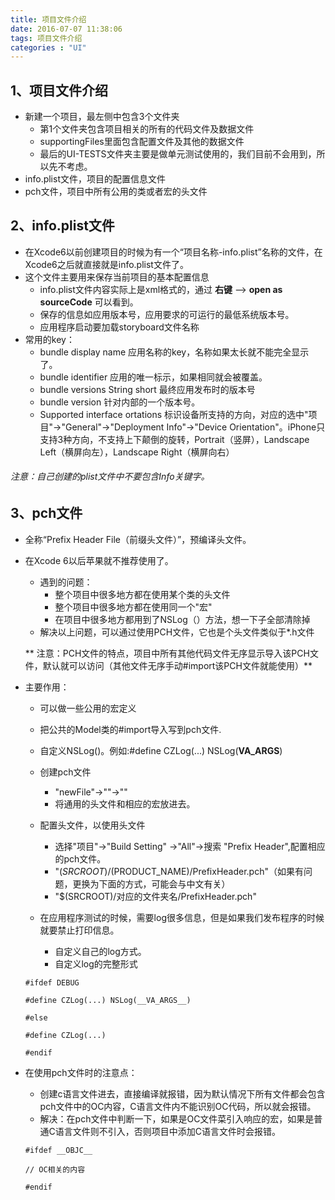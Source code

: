 ```yaml
---
title: 项目文件介绍
date: 2016-07-07 11:38:06
tags: 项目文件介绍
categories : "UI"
---
```

## 1、项目文件介绍
* 新建一个项目，最左侧中包含3个文件夹
    * 第1个文件夹包含项目相关的所有的代码文件及数据文件
    * supportingFiles里面包含配置文件及其他的数据文件
    * 最后的UI-TESTS文件夹主要是做单元测试使用的，我们目前不会用到，所以先不考虑。
* info.plist文件，项目的配置信息文件
* pch文件，项目中所有公用的类或者宏的头文件
## 2、info.plist文件
* 在Xcode6以前创建项目的时候为有一个“项目名称-info.plist”名称的文件，在Xcode6之后就直接就是info.plist文件了。
* 这个文件主要用来保存当前项目的基本配置信息
    * info.plist文件内容实际上是xml格式的，通过 **右键** --> **open as sourceCode** 可以看到。
    * 保存的信息如应用版本号，应用要求的可运行的最低系统版本号。
    * 应用程序启动要加载storyboard文件名称
* 常用的key：
    * bundle display name 应用名称的key，名称如果太长就不能完全显示了。
    * bundle identifier 应用的唯一标示，如果相同就会被覆盖。
    * bundle versions String short 最终应用发布时的版本号
    * bundle version 针对内部的一个版本号。
    * Supported interface ortations 标识设备所支持的方向，对应的选中"项目"->"General"->"Deployment Info"->"Device Orientation"。iPhone只支持3种方向，不支持上下颠倒的旋转，Portrait（竖屏），Landscape Left（横屏向左），Landscape Right（横屏向右）

######  注意：自己创建的plist文件中不要包含Info关键字。
## 3、pch文件
* 全称“Prefix Header File（前缀头文件）”，预编译头文件。
* 在Xcode 6以后苹果就不推荐使用了。
    * 遇到的问题：
        * 整个项目中很多地方都在使用某个类的头文件
        * 整个项目中很多地方都在使用同一个"宏"
        * 在项目中很多地方都用到了NSLog（）方法，想一下子全部清除掉
    * 解决以上问题，可以通过使用PCH文件，它也是个头文件类似于*.h文件
    
	** 注意：PCH文件的特点，项目中所有其他代码文件无序显示导入该PCH文件，默认就可以访问（其他文件无序手动#import该PCH文件就能使用）**

* 主要作用：
    * 可以做一些公用的宏定义
    * 把公共的Model类的#import导入写到pch文件.
    * 自定义NSLog()。例如:#define CZLog(...) NSLog(__VA_ARGS__)
    *  创建pch文件
        * "newFile"->""->""
        * 将通用的头文件和相应的宏放进去。
    *  配置头文件，以使用头文件
        * 选择"项目"->"Build Setting" ->"All"->搜索 "Prefix Header",配置相应的pch文件。
        * "$(SRCROOT)/$(PRODUCT_NAME)/PrefixHeader.pch"（如果有问题，更换为下面的方式，可能会与中文有关）
        * "$(SRCROOT)/对应的文件夹名/PrefixHeader.pch"

    * 在应用程序测试的时候，需要log很多信息，但是如果我们发布程序的时候就要禁止打印信息。
        * 自定义自己的log方式。
        * 自定义log的完整形式

    ```
    #ifdef DEBUG

    #define CZLog(...) NSLog(__VA_ARGS__)

    #else

    #define CZLog(...)

    #endif
    ```
* 在使用pch文件时的注意点：
    * 创建c语言文件进去，直接编译就报错，因为默认情况下所有文件都会包含pch文件中的OC内容，C语言文件内不能识别OC代码，所以就会报错。
    * 解决：在pch文件中判断一下，如果是OC文件菜引入响应的宏，如果是普通C语言文件则不引入，否则项目中添加C语言文件时会报错。

    ```
    #ifdef __OBJC__

    // OC相关的内容

    #endif
    ```
